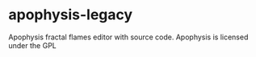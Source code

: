 # apophysis-legacy
Apophysis fractal flames editor with source code. Apophysis is licensed under the GPL
